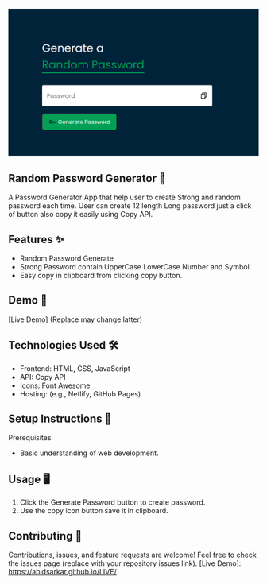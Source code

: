 ![alt text](image-1.png)
## Random Password Generator 🔑
A Password Generator App that help user to create Strong and random password each time. User can create 12 length Long password just a click of button also copy it easily using Copy API.
## Features ✨
- Random Password Generate
- Strong Password contain UpperCase LowerCase Number and Symbol.
- Easy copy in clipboard from clicking copy button.

## Demo 🚀
[Live Demo] (Replace may change latter)

## Technologies Used 🛠️

- Frontend: HTML, CSS, JavaScript
- API: Copy API
- Icons: Font Awesome
- Hosting: (e.g., Netlify, GitHub Pages)

## Setup Instructions 🔧
Prerequisites

- Basic understanding of web development.

## Usage 🖥️

1. Click the Generate Password button to create password.
2. Use the copy icon button  save it in clipboard.

## Contributing 🤝

Contributions, issues, and feature requests are welcome!
Feel free to check the issues page (replace with your repository issues link).
[Live Demo]: <https://abidsarkar.github.io/LIVE/>